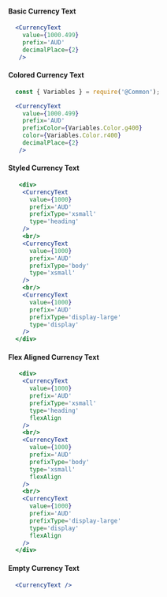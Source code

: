 #### Basic Currency Text

```jsx
  <CurrencyText
    value={1000.499}
    prefix='AUD'
    decimalPlace={2}
   />
```

#### Colored Currency Text

```jsx
  const { Variables } = require('@Common');

  <CurrencyText
    value={1000.499}
    prefix='AUD'
    prefixColor={Variables.Color.g400}
    color={Variables.Color.r400}
    decimalPlace={2}
   />
```

#### Styled Currency Text

```jsx
   <div>
    <CurrencyText
      value={1000}
      prefix='AUD'
      prefixType='xsmall'
      type='heading'
    />
    <br/>
    <CurrencyText
      value={1000}
      prefix='AUD'
      prefixType='body'
      type='xsmall'
    />
    <br/>
    <CurrencyText
      value={1000}
      prefix='AUD'
      prefixType='display-large'
      type='display'
    />
  </div>
```

#### Flex Aligned Currency Text

```jsx
   <div>
    <CurrencyText
      value={1000}
      prefix='AUD'
      prefixType='xsmall'
      type='heading'
      flexAlign
    />
    <br/>
    <CurrencyText
      value={1000}
      prefix='AUD'
      prefixType='body'
      type='xsmall'
      flexAlign
    />
    <br/>
    <CurrencyText
      value={1000}
      prefix='AUD'
      prefixType='display-large'
      type='display'
      flexAlign
    />
  </div>
```

#### Empty Currency Text

```jsx
  <CurrencyText />
```

